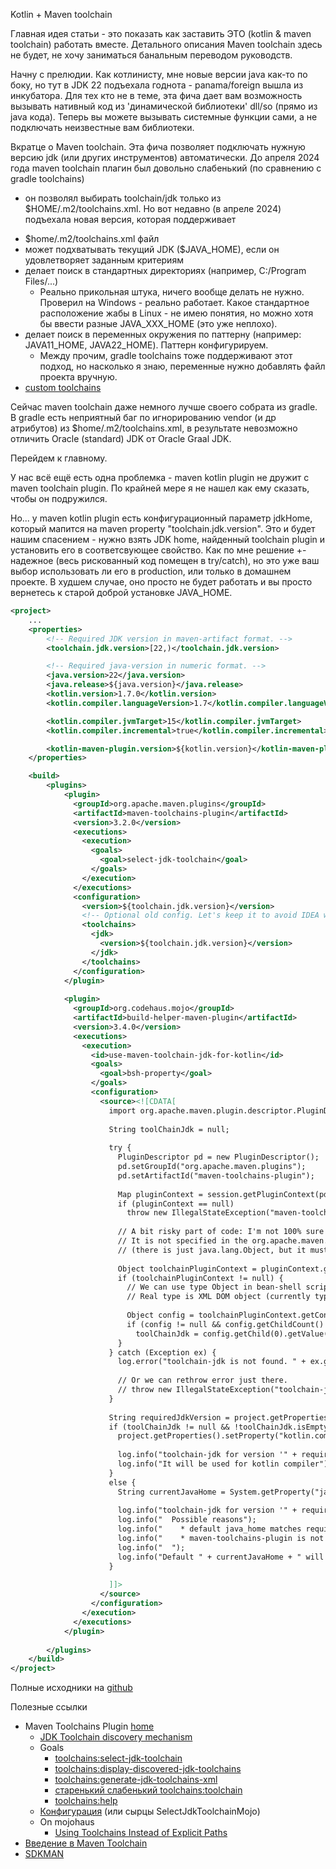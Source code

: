 
Kotlin + Maven toolchain

Главная идея статьи - это показать как заставить ЭТО (kotlin & maven toolchain) работать вместе.
Детального описания Maven toolchain здесь не будет, не хочу заниматься банальным переводом руководств.

Начну с прелюдии.
 Как котлинисту, мне новые версии java как-то по боку, но тут в JDK 22 подъехала годнота - panama/foreign вышла из инкубатора.
 Для тех кто не в теме, эта фича дает вам возможность вызывать нативный код из 'динамической библиотеки' dll/so (прямо из java кода).
 Теперь вы можете вызывать системные функции сами, а не подключать неизвестные вам библиотеки.

Вкратце о Maven toolchain.
Эта фича позволяет подключать нужную версию jdk (или других инструментов) автоматически.
 До апреля 2024 года maven toolchain плагин был довольно слабенький (по сравнению с gradle toolchains)
 - он позволял выбирать toolchain/jdk только из $HOME/.m2/toolchains.xml.
Но вот недавно (в апреле 2024) подъехала новая версия, которая поддерживает
 * $home/.m2/toolchains.xml файл
 * может подхватывать текущий JDK ($JAVA_HOME), если он удовлетворяет заданным критериям
 * делает поиск в стандартных директориях (например, C:/Program Files/...)
   * Реально прикольная штука, ничего вообще делать не нужно. Проверил на Windows - реально работает.
     Какое стандартное расположение жабы в Linux - не имею понятия, но можно хотя бы ввести разные JAVA_XXX_HOME (это уже неплохо).
 * делает поиск в переменных окружения по паттерну (например: JAVA11_HOME, JAVA22_HOME). Паттерн конфигурируем.
   * Между прочим, gradle toolchains тоже поддерживают этот подход, но насколько я знаю, переменные нужно добавлять файл проекта вручную.
 * [custom toolchains](https://maven.apache.org/plugins/maven-toolchains-plugin/toolchains/custom.html)

Сейчас maven toolchain даже немного лучше своего собрата из gradle.
 В gradle есть неприятный баг по игнорированию vendor (и др атрибутов) из $home/.m2/toolchains.xml,
 в результате невозможно отличить Oracle (standard) JDK от Oracle Graal JDK.


Перейдем к главному.

У нас всё ещё есть одна проблемка - maven kotlin plugin не дружит с maven toolchain plugin.
 По крайней мере я не нашел как ему сказать, чтобы он подружился. 

Но... у maven kotlin plugin есть конфигурационный параметр jdkHome, который мапится на maven property "toolchain.jdk.version".
 Это и будет нашим спасением - нужно взять JDK home, найденный toolchain plugin и установить его в соответсвующее свойство.
 Как по мне решение +- надежное (весь рискованный код помещен в try/catch), но это уже ваш выбор использовать ли его в production,
 или только в домашнем проекте. В худшем случае, оно просто не будет работать и вы просто вернетесь к старой доброй установке JAVA_HOME.


```xml
<project>
    ...
    <properties>
        <!-- Required JDK version in maven-artifact format. -->
        <toolchain.jdk.version>[22,)</toolchain.jdk.version>

        <!-- Required java-version in numeric format. -->
        <java.version>22</java.version>
        <java.release>${java.version}</java.release>
        <kotlin.version>1.7.0</kotlin.version>
        <kotlin.compiler.languageVersion>1.7</kotlin.compiler.languageVersion>

        <kotlin.compiler.jvmTarget>15</kotlin.compiler.jvmTarget>
        <kotlin.compiler.incremental>true</kotlin.compiler.incremental>

        <kotlin-maven-plugin.version>${kotlin.version}</kotlin-maven-plugin.version>
    </properties>

    <build>
        <plugins>
            <plugin>
              <groupId>org.apache.maven.plugins</groupId>
              <artifactId>maven-toolchains-plugin</artifactId>
              <version>3.2.0</version>
              <executions>
                <execution>
                  <goals>
                    <goal>select-jdk-toolchain</goal>
                  </goals>
                </execution>
              </executions>
              <configuration>
                <version>${toolchain.jdk.version}</version>
                <!-- Optional old config. Let's keep it to avoid IDEA warning. -->
                <toolchains>
                  <jdk>
                    <version>${toolchain.jdk.version}</version>
                  </jdk>
                </toolchains>
              </configuration>
            </plugin>
            
            <plugin>
              <groupId>org.codehaus.mojo</groupId>
              <artifactId>build-helper-maven-plugin</artifactId>
              <version>3.4.0</version>
              <executions>
                <execution>
                  <id>use-maven-toolchain-jdk-for-kotlin</id>
                  <goals>
                    <goal>bsh-property</goal>
                  </goals>
                  <configuration>
                    <source><![CDATA[
                      import org.apache.maven.plugin.descriptor.PluginDescriptor;
            
                      String toolChainJdk = null;
            
                      try {
                        PluginDescriptor pd = new PluginDescriptor();
                        pd.setGroupId("org.apache.maven.plugins");
                        pd.setArtifactId("maven-toolchains-plugin");
            
                        Map pluginContext = session.getPluginContext(pd, project);
                        if (pluginContext == null)
                          throw new IllegalStateException("maven-toolchains-plugin plugin context is not found. Probably it is not set up.");
            
                        // A bit risky part of code: I'm not 100% sure that this class will be used in the future.
                        // It is not specified in the org.apache.maven.model.ConfigurationContainer
                        // (there is just java.lang.Object, but it must be some DOM)
            
                        Object toolchainPluginContext = pluginContext.get("toolchain-jdk");
                        if (toolchainPluginContext != null) {
                          // We can use type Object in bean-shell script instead of Xpp3Dom.
                          // Real type is XML DOM object (currently type is org.codehaus.plexus.util.xml.Xpp3Dom class)
            
                          Object config = toolchainPluginContext.getConfiguration();
                          if (config != null && config.getChildCount() > 0)
                            toolChainJdk = config.getChild(0).getValue().trim();
                        }
                      } catch (Exception ex) {
                        log.error("toolchain-jdk is not found. " + ex.getMessage(), ex);
            
                        // Or we can rethrow error just there.
                        // throw new IllegalStateException("toolchain-jdk is not found.", ex);
                      }
            
                      String requiredJdkVersion = project.getProperties().getProperty("toolchain.jdk.version");
                      if (toolChainJdk != null && !toolChainJdk.isEmpty()) {
                        project.getProperties().setProperty("kotlin.compiler.jdkHome", toolChainJdk);
            
                        log.info("toolchain-jdk for version '" + requiredJdkVersion + "' is " + toolChainJdk);
                        log.info("It will be used for kotlin compiler");
                      }
                      else {
                        String currentJavaHome = System.getProperty("java.home");
            
                        log.info("toolchain-jdk for version '" + requiredJdkVersion + "' is not found.");
                        log.info("  Possible reasons");
                        log.info("    * default java_home matches required java version ");
                        log.info("    * maven-toolchains-plugin is not configured properly");
                        log.info("  ");
                        log.info("Default " + currentJavaHome + " will be used.");
                      }
            
                      ]]>
                    </source>
                  </configuration>
                </execution>
              </executions>
            </plugin>
        
        </plugins>
    </build>
</project>
```

Полные исходники на [github](https://github.com/odisseylm/kotlin-with-maven-toolchain)

Полезные ссылки
 * Maven Toolchains Plugin [home](https://maven.apache.org/plugins/maven-toolchains-plugin/)
   * [JDK Toolchain discovery mechanism](https://maven.apache.org/plugins/maven-toolchains-plugin/toolchains/jdk-discovery.html)
   * Goals
     * [toolchains:select-jdk-toolchain](https://maven.apache.org/plugins/maven-toolchains-plugin/select-jdk-toolchain-mojo.html)
     * [toolchains:display-discovered-jdk-toolchains](https://maven.apache.org/plugins/maven-toolchains-plugin/display-discovered-jdk-toolchains-mojo.html)
     * [toolchains:generate-jdk-toolchains-xml](https://maven.apache.org/plugins/maven-toolchains-plugin/generate-jdk-toolchains-xml-mojo.html)
     * [старенький слабенький toolchains:toolchain](https://maven.apache.org/plugins/maven-toolchains-plugin/toolchain-mojo.html)
     * [toolchains:help](https://maven.apache.org/plugins/maven-toolchains-plugin/help-mojo.html)
   * [Конфигурация](https://maven.apache.org/plugins-archives/maven-toolchains-plugin-LATEST/select-jdk-toolchain-mojo.html) (или сырцы SelectJdkToolchainMojo)
   * On mojohaus
     * [Using Toolchains Instead of Explicit Paths](https://www.mojohaus.org/exec-maven-plugin/examples/example-exec-using-toolchains.html)
 * [Введение в Maven Toolchain](https://habr.com/ru/articles/647831/)
 * [SDKMAN](https://sdkman.io/)
